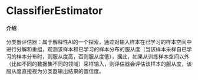# ClassifierEstimator

#### 介绍
分类器评估器：属于解释性AI的一个探索，通过对输入样本在已学习的样本空间中进行分解和重组，观测该样本和已学习的样本分布的服从度（当该样本采样自已学习的样本分布时，则服从度高，否则服从度低），据此，如果从训练样本空间以外（比如不同的数据集不同的领域）采样输入，则评估器会评估该样本的服从度，该服从度直接视为分类器输出结果的置信度。

